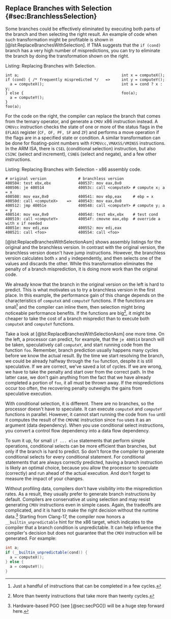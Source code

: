 ## Replace Branches with Selection {#sec:BranchlessSelection}

Some branches could be effectively eliminated by executing both parts of the branch and then selecting the right result. An example of code when such transformation might be profitable is shown in [@lst:ReplaceBranchesWithSelection]. If TMA suggests that the `if (cond)` branch has a very high number of mispredictions, you can try to eliminate the branch by doing the transformation shown on the right.

Listing: Replacing Branches with Selection.

~~~~ {#lst:ReplaceBranchesWithSelection .cpp}
int a;                                             int x = computeX();
if (cond) { /* frequently mispredicted */   =>     int y = computeY();
  a = computeX();                                  int a = cond ? x : y;
} else {                                           foo(a);
  a = computeY();
}
foo(a);
~~~~~~~~~~~~~~~~~~~~~~~~~~~~~~~~~~~~~~~~~~~~~~~~~

For the code on the right, the compiler can replace the branch that comes from the ternary operator, and generate a `CMOV` x86 instruction instead. A `CMOVcc` instruction checks the state of one or more of the status flags in the `EFLAGS` register (`CF, OF, PF, SF` and `ZF`) and performs a move operation if the flags are in a specified state or condition. A similar transformation can be done for floating-point numbers with `FCMOVcc,VMAXSS/VMINSS` instructions. In the ARM ISA, there is `CSEL` (conditional selection) instruction, but also `CSINC` (select and increment), `CSNEG` (select and negate), and a few other instructions.

Listing: Replacing Branches with Selection - x86 assembly code.

~~~~ {#lst:ReplaceBranchesWithSelectionAsm .bash}
# original version              # branchless version
400504: test ebx,ebx            400537: mov eax,0x0
400506: je 400514               40053c: call <computeX> # compute x; a = x
400508: mov eax,0x0             400541: mov ebp,eax     # ebp = x
40050d: call <computeX>    =>   400543: mov eax,0x0
400512: jmp 40051e              400548: call <computeY> # compute y; a = y
400514: mov eax,0x0             40054d: test ebx,ebx    # test cond
400519: call <computeY>         40054f: cmovne eax,ebp  # override a with x if needed
40051e: mov edi,eax             400552: mov edi,eax
400521: call <foo>              400554: call <foo>
~~~~~~~~~~~~~~~~~~~~~~~~~~~~~~~~~~~~~~~~~~~~~~~~~

[@lst:ReplaceBranchesWithSelectionAsm] shows assembly listings for the original and the branchless version. In contrast with the original version, the branchless version doesn't have jump instructions. However, the branchless version calculates both `x` and `y` independently, and then selects one of the values and discards the other. While this transformation eliminates the penalty of a branch misprediction, it is doing more work than the original code. 

We already know that the branch in the original version on the left is hard to predict. This is what motivates us to try a branchless version in the first place. In this example, the performance gain of this change depends on the characteristics of `computeX` and `computeY` functions. If the functions are small[^1] and the compiler can inline them, then selection might bring noticeable performance benefits. If the functions are big[^2], it might be cheaper to take the cost of a branch mispredict than to execute both `computeX` and `computeY` functions. 

Take a look at [@lst:ReplaceBranchesWithSelectionAsm] one more time. On the left, a processor can predict, for example, that the `je 400514` branch will be taken, speculatively call `computeY`, and start running code from the function `foo`. Remember, branch prediction usually happens many cycles before we know the actual result. By the time we start resolving the branch, we could be already halfway through the `foo` function, despite it is still speculative. If we are correct, we've saved a lot of cycles. If we are wrong, we have to take the penalty and start over from the correct path. In the latter case, we don't gain anything from the fact that we have already completed a portion of `foo`, it all must be thrown away. If the mispredictions occur too often, the recovering penalty outweighs the gains from speculative execution.

With conditional selection, it is different. There are no branches, so the processor doesn't have to speculate. It can execute `computeX` and `computeY` functions in parallel. However, it cannot start running the code from `foo` until it computes the result of the `CMOVNE` instruction since `foo` uses it as an argument (data dependency). When you use conditional select instructions, you convert a control flow dependency into a data flow dependency. 

To sum it up, for small `if ... else` statements that perform simple operations, conditional selects can be more efficient than branches, but only if the branch is hard to predict. So don't force the compiler to generate conditional selects for every conditional statement. For conditional statements that are always correctly predicted, having a branch instruction is likely an optimal choice, because you allow the processor to speculate (correctly) and run ahead of the actual execution. And don't forget to measure the impact of your changes.

Without profiling data, compilers don't have visibility into the misprediction rates. As a result, they usually prefer to generate branch instructions by default. Compilers are conservative at using selection and may resist generating `CMOV` instructions even in simple cases. Again, the tradeoffs are complicated, and it is hard to make the right decision without the runtime data.[^4] Starting from Clang-17, the compiler now honors a `__builtin_unpredictable` hint for the x86 target, which indicates to the compiler that a branch condition is unpredictable. It can help influence the compiler's decision but does not guarantee that the `CMOV` instruction will be generated. For example:

```cpp
int a;
if (__builtin_unpredictable(cond)) { 
  a = computeX();
} else {
  a = computeY();
}
```

[^1]: Just a handful of instructions that can be completed in a few cycles.
[^2]: More than twenty instructions that take more than twenty cycles.
[^4]: Hardware-based PGO (see [@sec:secPGO]) will be a huge step forward here.
